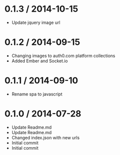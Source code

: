 
0.1.3 / 2014-10-15
==================

  * Update jquery image url

0.1.2 / 2014-09-15
==================

  * Changing images to auth0.com platform collections
  * Added Ember and Socket.io

0.1.1 / 2014-09-10
==================

  * Rename spa to javascript

0.1.0 / 2014-07-28
==================

  * Update Readme.md
  * Update Readme.md
  * Changed index.json with new urls
  * Initial commit
  * Initial commit
